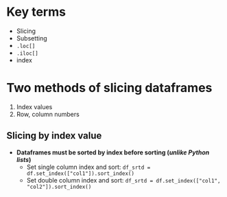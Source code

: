 # Key terms
* Slicing 
* Subsetting
* `.loc[]`
* `.iloc[]`
* index

# Two methods of slicing dataframes
1. Index values
2. Row, column numbers

## Slicing by index value
* **Dataframes must be sorted by index before sorting (_unlike Python lists_)**
   *  Set single column index and sort: `df_srtd = df.set_index(["col1"]).sort_index()` 
   *  Set double column index and sort: `df_srtd = df.set_index(["col1", "col2"]).sort_index()`
